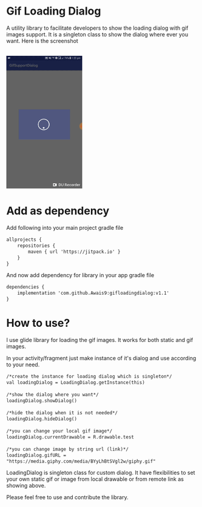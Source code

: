 # Gif Loading Dialog
A utility library to facilitate developers to show the loading dialog with gif images support.
It is a singleton class to show the dialog where ever you want. Here is the screenshot 

<br> <img src="screenshot/loading_screen.gif" width="200" height="350" > </br>

# Add as dependency

Add following into your main project gradle file

    allprojects {
        repositories {
            maven { url 'https://jitpack.io' }
        }
    }

And now add dependency for library in your app gradle file

    dependencies {
        implementation 'com.github.Awais9:gifloadingdialog:v1.1'
	}


# How to use?

I use glide library for loading the gif images. It works for both static and gif images.

In your activity/fragment just make instance of it's dialog and use according to your need.

    /*create the instance for loading dialog which is singleton*/
    val loadingDialog = LoadingDialog.getInstance(this)

    /*show the dialog where you want*/
    loadingDialog.showDialog()

    /*hide the dialog when it is not needed*/
    loadingDialog.hideDialog()

    /*you can change your local gif image*/
    loadingDialog.currentDrawable = R.drawable.test

    /*you can change image by string url (link)*/
    loadingDialog.gifURL = "https://media.giphy.com/media/BYyLhBtSVgl2w/giphy.gif"

LoadingDialog is singleton class for custom dialog.
It have flexibilities to set your own static gif or image from local drawable or from remote link as showing above. 

Please feel free to use and contribute the library.

